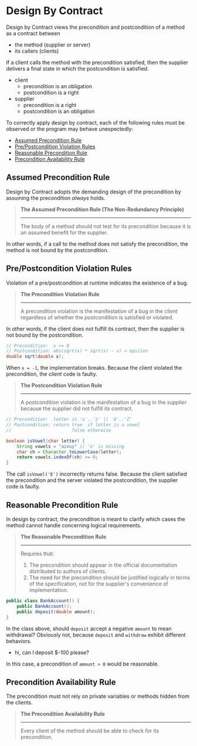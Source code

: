 # Design By Contract

Design by Contract views the precondition and postcondition of a method as a contract between
  - the method (supplier or server)
  - its callers (clients)

If a client calls the method with the precondition satisfied, then the supplier delivers a final state in which the postcondition is satisfied.
  - client
    - precondition is an obligation
    - postcondition is a right
  - supplier
    - precondition is a right
    - postcondition is an obligation

To correctly apply design by contract, each of the following rules must be observed or the program may behave unexpectedly:

  - [Assumed Precondition Rule](#assumed-precondition-rule)
  - [Pre/Postcondition Violation Rules](#prepostcondition-violation-rules)
  - [Reasonable Precondition Rule](#reasonable-precondition-rule)
  - [Precondition Availability Rule](#precondition-availability-rule)

## Assumed Precondition Rule

Design by Contract adopts the demanding design of the precondition by assuming the precondition *always* holds.

> **The Assumed Precondition Rule (The Non-Redundancy Principle)**
> 
> ---
> 
> The body of a method should not test for its precondition because it is an assumed benefit for the supplier.

In other words, if a call to the method does not satisfy the precondition, the method is not bound by the postcondition.


## Pre/Postcondition Violation Rules

Violation of a pre/postcondition at runtime indicates the existence of a bug.

> **The Precondition Violation Rule**
> 
> ---
> 
> A precondition violation is the manifestation of a bug in the *client* regardless of whether the *post*condition is satisfied or violated.

In other words, if the client does not fulfill its contract, then the supplier is not bound by the postcondition.

```java
// Precondition:  x >= 0
// Postcondition: abs(sqrt(x) * sqrt(x) - x) < epsilon
double sqrt(double x);
```
When `x = -1`, the implementation breaks. Because the client violated the precondition, the *client* code is faulty.

> **The Postcondition Violation Rule**
> 
> ---
> 
> A postcondition violation is the manifestation of a bug in the *supplier* because the supplier did not fulfill its contract.

```java
// Precondition:  letter in 'a'..'z' || 'A'..'Z'
// Postcondition: return true  if letter is a vowel
//                       false otherwise

boolean isVowel(char letter) {
    String vowels = "aiouy" // 'e' is missing
    char ch = Character.toLowerCase(letter);
    return vowels.indexOf(ch) >= 0;
}
```
The call `isVowel('E')` incorrectly returns false. Because the client satisfied the precondition and the server violated the postcondition, the supplier code is faulty.


## Reasonable Precondition Rule

In design by contract, the precondition is meant to clarify which cases the method cannot handle concerning logical requirements.

> **The Reasonable Precondition Rule**
> 
> ---
> 
> Requires that:
> 1. The precondition should appear in the official documentation distributed to authors of clients.
> 2. The need for the precondition should be justified logically in terms of the specification, not for the supplier's convenience of implementation.

```java
public class BankAccount() {
    public BankAccount();
    public deposit(double amount);
}
```
In the class above, should `deposit` accept a negative `amount` to mean withdrawal? Obviously not, because `deposit` and `withdraw` exhibit different behaviors.
  - hi, can I deposit $-100 please?

In this case, a precondition of `amount > 0` would be reasonable.

## Precondition Availability Rule

The precondition must not rely on private variables or methods hidden from the clients.

> **The Precondition Availability Rule**
> 
> ---
> 
> Every client of the method should be able to check for its precondition.
